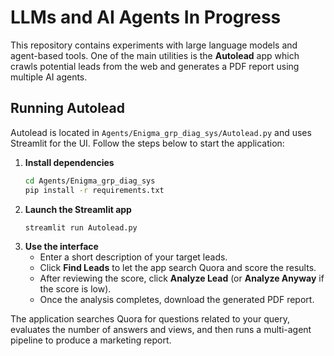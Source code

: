 # LLMs and AI Agents In Progress

This repository contains experiments with large language models and agent-based tools.
One of the main utilities is the **Autolead** app which crawls potential leads from the web
and generates a PDF report using multiple AI agents.

## Running Autolead

Autolead is located in `Agents/Enigma_grp_diag_sys/Autolead.py` and uses Streamlit for the UI.
Follow the steps below to start the application:

1. **Install dependencies**
   ```bash
   cd Agents/Enigma_grp_diag_sys
   pip install -r requirements.txt
   ```
2. **Launch the Streamlit app**
   ```bash
   streamlit run Autolead.py
   ```
3. **Use the interface**
   - Enter a short description of your target leads.
   - Click **Find Leads** to let the app search Quora and score the results.
   - After reviewing the score, click **Analyze Lead** (or **Analyze Anyway** if the score is low).
   - Once the analysis completes, download the generated PDF report.

The application searches Quora for questions related to your query, evaluates the number of answers
and views, and then runs a multi-agent pipeline to produce a marketing report.
